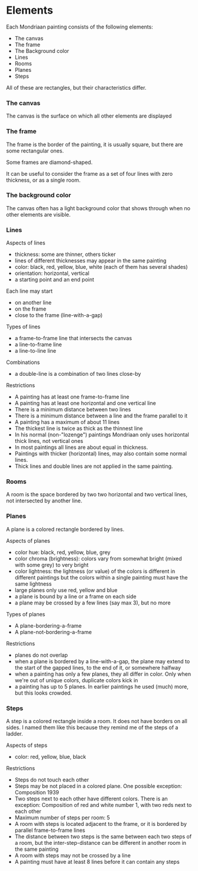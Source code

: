 # Elements

Each Mondriaan painting consists of the following elements:

- The canvas
- The frame
- The Background color
- Lines
- Rooms
- Planes
- Steps

All of these are rectangles, but their characteristics differ.

### The canvas

The canvas is the surface on which all other elements are displayed

### The frame

The frame is the border of the painting, it is usually square, but there are some rectangular ones.

Some frames are diamond-shaped.

It can be useful to consider the frame as a set of four lines with zero thickness, or as a single room.

### The background color

The canvas often has a light background color that shows through when no other elements are visible.

### Lines

Aspects of lines

* thickness: some are thinner, others ticker
* lines of different thicknesses may appear in the same painting
* color: black, red, yellow, blue, white (each of them has several shades)
* orientation: horizontal, vertical
* a starting point and an end point

Each line may start

* on another line
* on the frame
* close to the frame (line-with-a-gap)

Types of lines

* a frame-to-frame line that intersects the canvas
* a line-to-frame line
* a line-to-line line

Combinations

* a double-line is a combination of two lines close-by

Restrictions

* A painting has at least one frame-to-frame line
* A painting has at least one horizontal and one vertical line
* There is a minimum distance between two lines
* There is a minimum distance between a line and the frame parallel to it
* A painting has a maximum of about 11 lines
* The thickest line is twice as thick as the thinnest line
* In his normal (non-"lozenge") paintings Mondriaan only uses horizontal thick lines, not vertical ones
* In most paintings all lines are about equal in thickness.
* Paintings with thicker (horizontal) lines, may also contain some normal lines.
* Thick lines and double lines are not applied in the same painting.

### Rooms

A room is the space bordered by two two horizontal and two vertical lines, not intersected by another line.

### Planes

A plane is a colored rectangle bordered by lines.

Aspects of planes

* color hue: black, red, yellow, blue, grey
* color chroma (brightness): colors vary from somewhat bright (mixed with some grey) to very bright
* color lightness: the lightness (or value) of the colors is different in different paintings but the colors within a single painting must have the same lightness
* large planes only use red, yellow and blue
* a plane is bound by a line or a frame on each side
* a plane may be crossed by a few lines (say max 3), but no more

Types of planes

* A plane-bordering-a-frame
* A plane-not-bordering-a-frame

Restrictions

* planes do not overlap
* when a plane is bordered by a line-with-a-gap, the plane may extend to the start of the gapped lines, to the end of it, or somewhere halfway
* when a painting has only a few planes, they all differ in color. Only when we're out of unique colors, duplicate colors kick in
* a painting has up to 5 planes. In earlier paintings he used (much) more, but this looks crowded.

### Steps

A step is a colored rectangle inside a room. It does not have borders on all sides.
I named them like this because they remind me of the steps of a ladder.

Aspects of steps

* color: red, yellow, blue, black

Restrictions

* Steps do not touch each other
* Steps may be not placed in a colored plane. One possible exception: Composition 1939
* Two steps next to each other have different colors. There is an exception: Composition of red and white number 1, with two reds next to each other
* Maximum number of steps per room: 5
* A room with steps is located adjacent to the frame, or it is bordered by parallel frame-to-frame lines
* The distance between two steps is the same between each two steps of a room, but the inter-step-distance can be different in another room in the same painting
* A room with steps may not be crossed by a line
* A painting must have at least 8 lines before it can contain any steps
